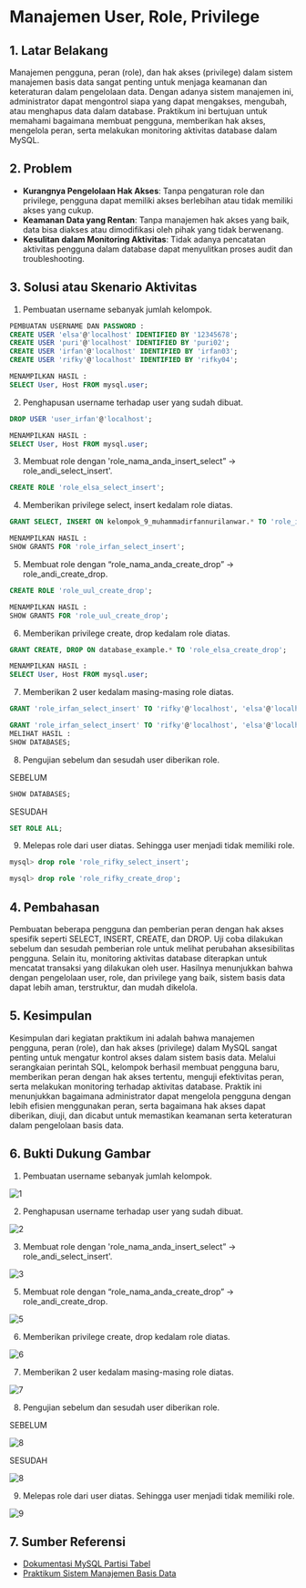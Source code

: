 # Manajemen User, Role, Privilege

## 1. Latar Belakang
Manajemen pengguna, peran (role), dan hak akses (privilege) dalam sistem manajemen basis data sangat penting untuk menjaga keamanan dan keteraturan dalam pengelolaan data. Dengan adanya sistem manajemen ini, administrator dapat mengontrol siapa yang dapat mengakses, mengubah, atau menghapus data dalam database. Praktikum ini bertujuan untuk memahami bagaimana membuat pengguna, memberikan hak akses, mengelola peran, serta melakukan monitoring aktivitas database dalam MySQL.

## 2. Problem
- **Kurangnya Pengelolaan Hak Akses**: Tanpa pengaturan role dan privilege, pengguna dapat memiliki akses berlebihan atau tidak memiliki akses yang cukup.
- **Keamanan Data yang Rentan**: Tanpa manajemen hak akses yang baik, data bisa diakses atau dimodifikasi oleh pihak yang tidak berwenang.
- **Kesulitan dalam Monitoring Aktivitas**: Tidak adanya pencatatan aktivitas pengguna dalam database dapat menyulitkan proses audit dan troubleshooting.
## 3. Solusi atau Skenario Aktivitas
1. Pembuatan username sebanyak jumlah kelompok.
```sql
PEMBUATAN USERNAME DAN PASSWORD :
CREATE USER 'elsa'@'localhost' IDENTIFIED BY '12345678';
CREATE USER 'puri'@'localhost' IDENTIFIED BY 'puri02';
CREATE USER 'irfan'@'localhost' IDENTIFIED BY 'irfan03';
CREATE USER 'rifky'@'localhost' IDENTIFIED BY 'rifky04';

MENAMPILKAN HASIL :
SELECT User, Host FROM mysql.user;
```
2. Penghapusan username terhadap user yang sudah dibuat.
```sql
DROP USER 'user_irfan'@'localhost';

MENAMPILKAN HASIL :
SELECT User, Host FROM mysql.user;
```
3. Membuat role dengan 'role_nama_anda_insert_select” → role_andi_select_insert'.
```sql
CREATE ROLE 'role_elsa_select_insert';
```
4. Memberikan privilege select, insert kedalam role diatas.
```sql
GRANT SELECT, INSERT ON kelompok_9_muhammadirfannurilanwar.* TO 'role_irfan_select_insert';

MENAMPILKAN HASIL :
SHOW GRANTS FOR 'role_irfan_select_insert';
```
5. Membuat role dengan “role_nama_anda_create_drop” → role_andi_create_drop.
```sql
CREATE ROLE 'role_uul_create_drop';

MENAMPILKAN HASIL :
SHOW GRANTS FOR 'role_uul_create_drop';
```
6. Memberikan privilege create, drop kedalam role diatas.
```sql
GRANT CREATE, DROP ON database_example.* TO 'role_elsa_create_drop';

MENAMPILKAN HASIL :
SELECT User, Host FROM mysql.user;
```
7. Memberikan 2 user kedalam masing-masing role diatas.
```sql
GRANT 'role_irfan_select_insert' TO 'rifky'@'localhost', 'elsa'@'localhost';

GRANT 'role_irfan_select_insert' TO 'rifky'@'localhost', 'elsa'@'localhost';
MELIHAT HASIL :
SHOW DATABASES;
```
 8. Pengujian sebelum dan sesudah user diberikan role.

SEBELUM
```sql
SHOW DATABASES;
```
SESUDAH
```sql
SET ROLE ALL;
```
9. Melepas role dari user diatas. Sehingga user menjadi tidak memiliki role.
```sql
mysql> drop role 'role_rifky_select_insert';

mysql> drop role 'role_rifky_create_drop';
```
## 4. Pembahasan
Pembuatan beberapa pengguna dan pemberian peran dengan hak akses spesifik seperti SELECT, INSERT, CREATE, dan DROP. Uji coba dilakukan sebelum dan sesudah pemberian role untuk melihat perubahan aksesibilitas pengguna. Selain itu, monitoring aktivitas database diterapkan untuk mencatat transaksi yang dilakukan oleh user. Hasilnya menunjukkan bahwa dengan pengelolaan user, role, dan privilege yang baik, sistem basis data dapat lebih aman, terstruktur, dan mudah dikelola.

## 5. Kesimpulan
Kesimpulan dari kegiatan praktikum ini adalah bahwa manajemen pengguna, peran (role), dan hak akses (privilege) dalam MySQL sangat penting untuk mengatur kontrol akses dalam sistem basis data. Melalui serangkaian perintah SQL, kelompok berhasil membuat pengguna baru, memberikan peran dengan hak akses tertentu, menguji efektivitas peran, serta melakukan monitoring terhadap aktivitas database. Praktik ini menunjukkan bagaimana administrator dapat mengelola pengguna dengan lebih efisien menggunakan peran, serta bagaimana hak akses dapat diberikan, diuji, dan dicabut untuk memastikan keamanan serta keteraturan dalam pengelolaan basis data. 

## 6. Bukti Dukung Gambar
1. Pembuatan username sebanyak jumlah kelompok.

![1](https://github.com/user-attachments/assets/ffdaf7dd-7515-4066-88d3-13f0b61e99b5)

2. Penghapusan username terhadap user yang sudah dibuat.

![2](https://github.com/user-attachments/assets/38803886-95c4-4f5f-bec0-788ff863f67a)

3. Membuat role dengan 'role_nama_anda_insert_select” → role_andi_select_insert'.

![3](https://github.com/user-attachments/assets/8a77b94e-5a43-4ae3-aa1c-a9275944132f)

5. Membuat role dengan “role_nama_anda_create_drop” → role_andi_create_drop.

![5](https://github.com/user-attachments/assets/f946aa48-7ecf-4d33-84b6-c3b7cd8cbcbf)

6. Memberikan privilege create, drop kedalam role diatas.

![6](https://github.com/user-attachments/assets/4544a100-95a8-4ae0-8826-c97959b1f8ac)

7. Memberikan 2 user kedalam masing-masing role diatas.

![7](https://github.com/user-attachments/assets/54be9241-6e6f-4891-8b6a-7066b84ec97d)

 8. Pengujian sebelum dan sesudah user diberikan role.

SEBELUM

![8](https://github.com/user-attachments/assets/2924c24d-f0ec-4611-8898-39402cfcbb4e)

SESUDAH

![8](https://github.com/user-attachments/assets/74ae7c29-f5a2-4920-943e-1fb67052d386)

9. Melepas role dari user diatas. Sehingga user menjadi tidak memiliki role.

![9](https://github.com/user-attachments/assets/31ab4461-ccc0-4114-a157-3866cf74f840)

## 7. Sumber Referensi
- [Dokumentasi MySQL Partisi Tabel](https://dev.mysql.com/doc/refman/8.0/en/partitioning.html)  
- [Praktikum Sistem Manajemen Basis Data](https://drive.google.com/file/d/1qCtieIMLdh5kPWKpUopMkl1Bazh2yKbY/view?usp=drive_link)
